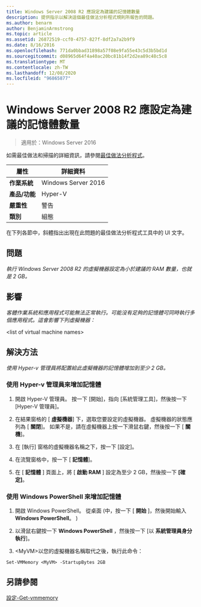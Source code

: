 ```yaml
---
title: Windows Server 2008 R2 應設定為建議的記憶體數量
description: 提供指示以解決這個最佳做法分析程式規則所報告的問題。
ms.author: benarm
author: BenjaminArmstrong
ms.topic: article
ms.assetid: 26872519-ccf0-4757-827f-8df2a7a2b9f9
ms.date: 8/16/2016
ms.openlocfilehash: 771da0bbad31898a57f08e9fa55e43c5d3b5bd1d
ms.sourcegitcommit: d08965d64f4a40ac20bc81b14f2d2ea89c48c5c8
ms.translationtype: MT
ms.contentlocale: zh-TW
ms.lasthandoff: 12/08/2020
ms.locfileid: "96865877"
---
```

# <a name="windows-server-2008-r2-should-be-configured-with-the-recommended-amount-of-memory"></a>Windows Server 2008 R2 應設定為建議的記憶體數量

>適用於：Windows Server 2016

如需最佳做法和掃描的詳細資訊，請參閱[最佳做法分析程式](https://go.microsoft.com/fwlink/?LinkId=122786)。

|屬性|詳細資料|
|-|-|
|**作業系統**|Windows Server 2016|
|**產品/功能**|Hyper-V|
|**嚴重性**|警告|
|**類別**|組態|

在下列各節中，斜體指出出現在此問題的最佳做法分析程式工具中的 UI 文字。

## <a name="issue"></a>問題

*執行 Windows Server 2008 R2 的虛擬機器設定為小於建議的 RAM 數量，也就是 2 GB。*

## <a name="impact"></a>影響

*客體作業系統和應用程式可能無法正常執行。可能沒有足夠的記憶體可同時執行多個應用程式。這會影響下列虛擬機器：*

\<list of virtual machine names>

## <a name="resolution"></a>解決方法

*使用 Hyper-v 管理員將配置給此虛擬機器的記憶體增加到至少 2 GB。*

### <a name="to-increase-the-memory-using-hyper-v-manager"></a>使用 Hyper-v 管理員來增加記憶體

1.  開啟 Hyper-V 管理員。 按一下 [開始]，指向 [系統管理工具]，然後按一下 [Hyper-V 管理員]。

2.  在結果窗格的 [ **虛擬機器**] 下，選取您要設定的虛擬機器。 虛擬機器的狀態應列為 [ **關閉**]。 如果不是，請在虛擬機器上按一下滑鼠右鍵，然後按一下 [ **關機**]。

3.  在 [執行] 窗格的虛擬機器名稱之下，按一下 [設定]。

4.  在流覽窗格中，按一下 [ **記憶體**]。

5.  在 [ **記憶體** ] 頁面上，將 [ **啟動 RAM** ] 設定為至少 2 GB，然後按一下 **[確定]**。

### <a name="increase-the-memory-using-windows-powershell"></a>使用 Windows PowerShell 來增加記憶體

1.  開啟 Windows PowerShell。 從桌面 (中，按一下 [ **開始** ]，然後開始輸入 **Windows PowerShell**。 ) 

2.  以滑鼠右鍵按一下 **Windows PowerShell** ，然後按一下 [以 **系統管理員身分執行**]。

3.  \<MyVM>以您的虛擬機器名稱取代之後，執行此命令：

```
Set-VMMemory <MyVM> -StartupBytes 2GB
```

## <a name="see-also"></a>另請參閱
[設定-Get-vmmemory](/powershell/module/hyper-v/set-vmmemory)
